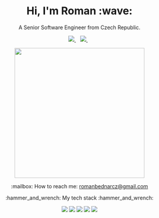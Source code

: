 <h1 align='center'>  
  Hi, I'm Roman :wave:  
</h1>  
  
<p align='center'>  
  A Senior Software Engineer from Czech Republic.  
</p>  
  
<p align='center'>  
  
  <a href="https://www.linkedin.com/in/romanbednar/">  
    <img src="https://img.shields.io/badge/linkedin-2496ED.svg?&style=for-the-badge&logo=linkedin&logoColor=white" />  
  </a>&nbsp;&nbsp;  
  <a href="https://twitter.com/rbednar_dev">  
    <img src="https://img.shields.io/badge/Twitter-2496ED?style=for-the-badge&logo=twitter&logoColor=white" />          
  </a>&nbsp;&nbsp;  
  
</p>  
  
<p align='center'>  
  <a href="#"><img src="https://github-readme-stats.vercel.app/api?username=romanbednar&show_icons=true&count_private=true&theme=dark" width="350"></a>  
</p>  
  
<p align='center'>  
  :mailbox: How to reach me: <a href='mailto:romanbednarcz@gmail.com'>romanbednarcz@gmail.com</a>  
</p>  
  
  
<p align='center'>  
   :hammer_and_wrench: My tech stack :hammer_and_wrench:  
</p>  
<p align='center'>  
<a href="https://go.dev/"><img src="https://img.shields.io/badge/Go-2496ED?style=for-the-badge&logo=go&logoColor=white"/></a>   
<a href="https://www.linux.org/"><img src="https://img.shields.io/badge/Linux-2496ED.svg?style=for-the-badge&logo=Linux&logoColor=white"/></a>  
<a href="https://www.docker.com/"><img src="https://img.shields.io/badge/Docker-2496ED.svg?style=for-the-badge&logo=docker&logoColor=white"/></a>  
<a href="https://kubernetes.io/"><img src="https://img.shields.io/badge/Kubernetes-2496ED.svg?style=for-the-badge&logo=kubernetes&logoColor=white"/></a>  
<a href="https://www.redhat.com/en/technologies/cloud-computing/openshift"><img src="https://img.shields.io/badge/OpenShift-2496ED.svg?style=for-the-badge&logo=redhat&logoColor=white"/></a>  
  
</p>&nbsp;&nbsp;

<!--
**RomanBednar/romanbednar** is a ✨ _special_ ✨ repository because its `README.md` (this file) appears on your GitHub profile.

Here are some ideas to get you started:

- 🔭 I’m currently working on ...
- 🌱 I’m currently learning ...
- 👯 I’m looking to collaborate on ...
- 🤔 I’m looking for help with ...
- 💬 Ask me about ...
- 📫 How to reach me: ...
- 😄 Pronouns: ...
- ⚡ Fun fact: ...
-->
